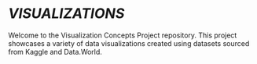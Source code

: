 # _VISUALIZATIONS_
Welcome to the Visualization Concepts Project repository. This project showcases a variety of data visualizations created using datasets sourced from Kaggle and Data.World.
